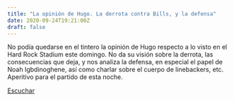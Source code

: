 ```yaml
---
title: "La opinión de Hugo. La derrota contra Bills, y la defensa"
date: 2020-09-24T19:21:00Z
draft: false
---
```


No podía quedarse en el tintero la opinión de Hugo respecto a lo visto en el Hard Rock Stadium este domingo.
No da su visión sobre la derrota, las consecuencias que deja, y nos analiza la defensa, en especial el papel de Noah Igbdinoghene, así como charlar sobre el cuerpo de linebackers, etc.
Aperitivo para el partido de esta noche.

[Escuchar](https://www.ivoox.com/opinion-hugo-la-derrota-contra-bills-audios-mp3_rf_57011060_1.html)
